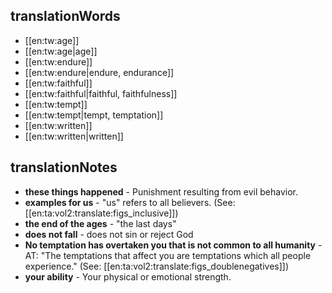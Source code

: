 ## translationWords

* [[en:tw:age]]
* [[en:tw:age|age]]
* [[en:tw:endure]]
* [[en:tw:endure|endure, endurance]]
* [[en:tw:faithful]]
* [[en:tw:faithful|faithful, faithfulness]]
* [[en:tw:tempt]]
* [[en:tw:tempt|tempt, temptation]]
* [[en:tw:written]]
* [[en:tw:written|written]]

## translationNotes

* **these things happened** - Punishment resulting from evil behavior.
* **examples for us** - "us" refers to all believers. (See: [[en:ta:vol2:translate:figs_inclusive]])
* **the end of the ages** - "the last days"
* **does not fall** - does not sin or reject God
* **No temptation has overtaken you that is not common to all humanity** - AT: "The temptations that affect you are temptations which all people experience." (See: [[en:ta:vol2:translate:figs_doublenegatives]])
* **your ability** - Your physical or emotional strength.
